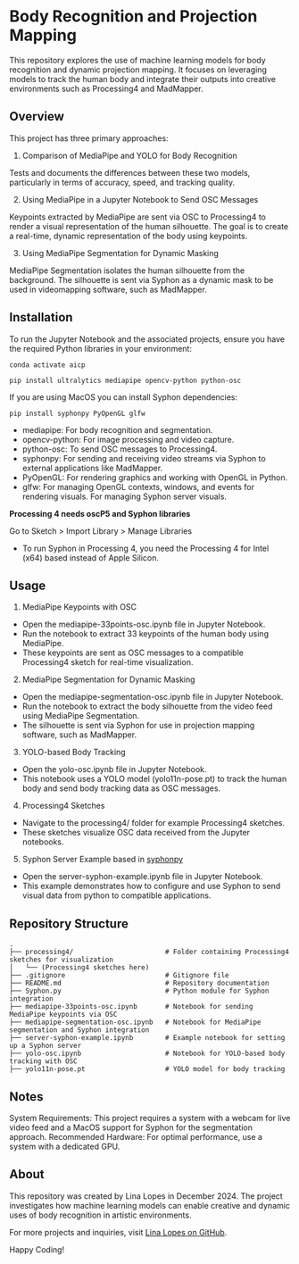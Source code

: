# Body Recognition and Projection Mapping

This repository explores the use of machine learning models for body recognition and dynamic projection mapping. It focuses on leveraging models to track the human body and integrate their outputs into creative environments such as Processing4 and MadMapper.

## Overview
This project has three primary approaches:

1. Comparison of MediaPipe and YOLO for Body Recognition

Tests and documents the differences between these two models, particularly in terms of accuracy, speed, and tracking quality.

2. Using MediaPipe in a Jupyter Notebook to Send OSC Messages

Keypoints extracted by MediaPipe are sent via OSC to Processing4 to render a visual representation of the human silhouette.
The goal is to create a real-time, dynamic representation of the body using keypoints.

3. Using MediaPipe Segmentation for Dynamic Masking

MediaPipe Segmentation isolates the human silhouette from the background.
The silhouette is sent via Syphon as a dynamic mask to be used in videomapping software, such as MadMapper.

## Installation
To run the Jupyter Notebook and the associated projects, ensure you have the required Python libraries in your environment:

```
conda activate aicp
```

```
pip install ultralytics mediapipe opencv-python python-osc
```

If you are using MacOS you can install Syphon dependencies:
```
pip install syphonpy PyOpenGL glfw
```


- mediapipe: For body recognition and segmentation.
- opencv-python: For image processing and video capture.
- python-osc: To send OSC messages to Processing4.
- syphonpy: For sending and receiving video streams via Syphon to external applications like MadMapper.
- PyOpenGL: For rendering graphics and working with OpenGL in Python.
- glfw: For managing OpenGL contexts, windows, and events for rendering visuals. For managing Syphon server visuals.

**Processing 4 needs oscP5 and Syphon libraries**

Go to Sketch > Import Library > Manage Libraries

- To run Syphon in Processing 4, you need the Processing 4 for Intel (x64) based instead of Apple Silicon.

## Usage

1. MediaPipe Keypoints with OSC
- Open the mediapipe-33points-osc.ipynb file in Jupyter Notebook.
- Run the notebook to extract 33 keypoints of the human body using MediaPipe.
- These keypoints are sent as OSC messages to a compatible Processing4 sketch for real-time visualization.

2. MediaPipe Segmentation for Dynamic Masking
- Open the mediapipe-segmentation-osc.ipynb file in Jupyter Notebook.
- Run the notebook to extract the body silhouette from the video feed using MediaPipe Segmentation.
- The silhouette is sent via Syphon for use in projection mapping software, such as MadMapper.

3. YOLO-based Body Tracking
- Open the yolo-osc.ipynb file in Jupyter Notebook.
- This notebook uses a YOLO model (yolo11n-pose.pt) to track the human body and send body tracking data as OSC messages.

4. Processing4 Sketches
- Navigate to the processing4/ folder for example Processing4 sketches.
- These sketches visualize OSC data received from the Jupyter notebooks.

5. Syphon Server Example based in [syphonpy](https://github.com/njazz/syphonpy/tree/master)
- Open the server-syphon-example.ipynb file in Jupyter Notebook.
- This example demonstrates how to configure and use Syphon to send visual data from python to compatible applications.

## Repository Structure

```
.
├── processing4/                       # Folder containing Processing4 sketches for visualization
│   └── (Processing4 sketches here)
├── .gitignore                         # Gitignore file
├── README.md                          # Repository documentation
├── Syphon.py                          # Python module for Syphon integration
├── mediapipe-33points-osc.ipynb       # Notebook for sending MediaPipe keypoints via OSC
├── mediapipe-segmentation-osc.ipynb   # Notebook for MediaPipe segmentation and Syphon integration
├── server-syphon-example.ipynb        # Example notebook for setting up a Syphon server
├── yolo-osc.ipynb                     # Notebook for YOLO-based body tracking with OSC
├── yolo11n-pose.pt                    # YOLO model for body tracking
```

## Notes
System Requirements: This project requires a system with a webcam for live video feed and a MacOS support for Syphon for the segmentation approach.
Recommended Hardware: For optimal performance, use a system with a dedicated GPU.

## About
This repository was created by Lina Lopes in December 2024. The project investigates how machine learning models can enable creative and dynamic uses of body recognition in artistic environments.

For more projects and inquiries, visit [Lina Lopes on GitHub](https://github.com/LinaLopes).

Happy Coding!